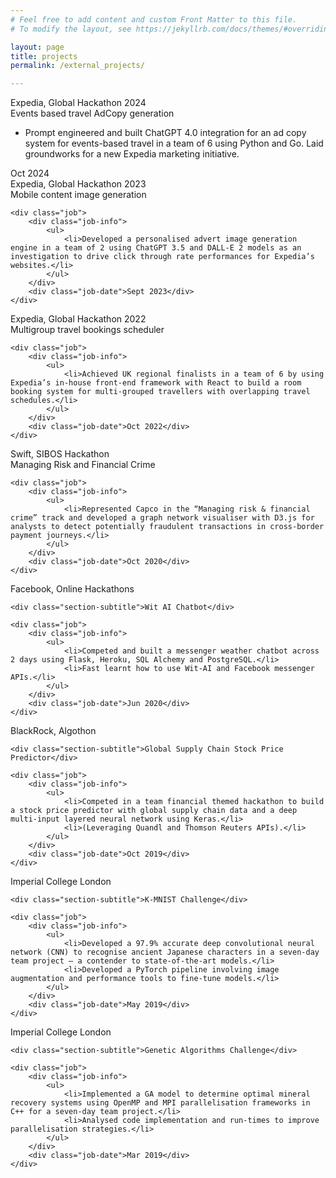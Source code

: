 ```yaml
---
# Feel free to add content and custom Front Matter to this file.
# To modify the layout, see https://jekyllrb.com/docs/themes/#overriding-theme-defaults

layout: page
title: projects
permalink: /external_projects/

---
```


<div class="section">
    <div class="section-title">Expedia, Global Hackathon 2024</div>
    <div class="section-subtitle">Events based travel AdCopy generation</div>
    <div class="job">
        <div class="job-info">
            <ul>
                <li>Prompt engineered and built ChatGPT 4.0 integration for an ad copy system for events-based travel in a team of 6 using Python and Go. Laid groundworks for a new Expedia marketing initiative.</li>
            </ul>
        </div>
        <div class="job-date">Oct 2024</div>
    </div>
</div>

<div class="section">
    <div class="section-title">Expedia, Global Hackathon 2023</div>
    <div class="section-subtitle">Mobile content image generation</div>

    <div class="job">
        <div class="job-info">
            <ul>
                <li>Developed a personalised advert image generation engine in a team of 2 using ChatGPT 3.5 and DALL-E 2 models as an investigation to drive click through rate performances for Expedia’s websites.</li>
            </ul>
        </div>
        <div class="job-date">Sept 2023</div>
    </div>
</div>


<div class="section">
    <div class="section-title">Expedia, Global Hackathon 2022</div>
    <div class="section-subtitle">Multigroup travel bookings scheduler</div>

    <div class="job">
        <div class="job-info">
            <ul>
                <li>Achieved UK regional finalists in a team of 6 by using Expedia’s in-house front-end framework with React to build a room booking system for multi-grouped travellers with overlapping travel schedules.</li>
            </ul>
        </div>
        <div class="job-date">Oct 2022</div>
    </div>
</div>

<div class="section">
    <div class="section-title">Swift, SIBOS Hackathon</div>
    <div class="section-subtitle">Managing Risk and Financial Crime</div>

    <div class="job">
        <div class="job-info">
            <ul>
                <li>Represented Capco in the “Managing risk & financial crime” track and developed a graph network visualiser with D3.js for analysts to detect potentially fraudulent transactions in cross-border payment journeys.</li>
            </ul>
        </div>
        <div class="job-date">Oct 2020</div>
    </div>
</div>

<div class="section">
    <div class="section-title">Facebook, Online Hackathons</div>

    <div class="section-subtitle">Wit AI Chatbot</div>

    <div class="job">
        <div class="job-info">
            <ul>
                <li>Competed and built a messenger weather chatbot across 2 days using Flask, Heroku, SQL Alchemy and PostgreSQL.</li>
                <li>Fast learnt how to use Wit-AI and Facebook messenger APIs.</li>
            </ul>
        </div>
        <div class="job-date">Jun 2020</div>
    </div>
</div>

<div class="section">
    <div class="section-title">BlackRock, Algothon</div>

    <div class="section-subtitle">Global Supply Chain Stock Price Predictor</div>

    <div class="job">
        <div class="job-info">
            <ul>
                <li>Competed in a team financial themed hackathon to build a stock price predictor with global supply chain data and a deep multi-input layered neural network using Keras.</li>
                <li>(Leveraging Quandl and Thomson Reuters APIs).</li>
            </ul>
        </div>
        <div class="job-date">Oct 2019</div>
    </div>
</div>

<div class="section">
    <div class="section-title">Imperial College London</div>

    <div class="section-subtitle">K-MNIST Challenge</div>

    <div class="job">
        <div class="job-info">
            <ul>
                <li>Developed a 97.9% accurate deep convolutional neural network (CNN) to recognise ancient Japanese characters in a seven-day team project – a contender to state-of-the-art models.</li>
                <li>Developed a PyTorch pipeline involving image augmentation and performance tools to fine-tune models.</li>
            </ul>
        </div>
        <div class="job-date">May 2019</div>
    </div>
</div>

<div class="section">
    <div class="section-title">Imperial College London</div>

    <div class="section-subtitle">Genetic Algorithms Challenge</div>

    <div class="job">
        <div class="job-info">
            <ul>
                <li>Implemented a GA model to determine optimal mineral recovery systems using OpenMP and MPI parallelisation frameworks in C++ for a seven-day team project.</li>
                <li>Analysed code implementation and run-times to improve parallelisation strategies.</li>
            </ul>
        </div>
        <div class="job-date">Mar 2019</div>
    </div>
</div>

